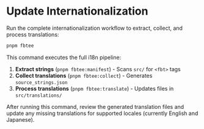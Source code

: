 # Update Internationalization

Run the complete internationalization workflow to extract, collect, and process translations:

```bash
pnpm fbtee
```

This command executes the full i18n pipeline:

1. **Extract strings** (`pnpm fbtee:manifest`) - Scans `src/` for `<fbt>` tags
2. **Collect translations** (`pnpm fbtee:collect`) - Generates `source_strings.json`  
3. **Process translations** (`pnpm fbtee:translate`) - Updates files in `src/translations/`

After running this command, review the generated translation files and update any missing translations for supported locales (currently English and Japanese).